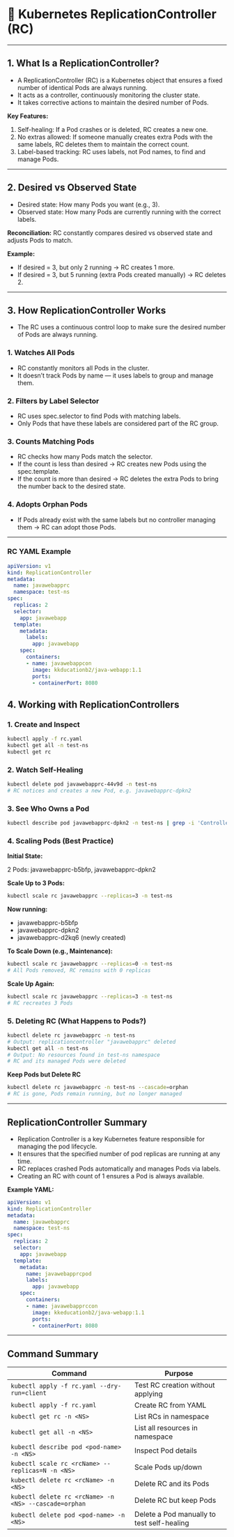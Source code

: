 # 📘 Kubernetes ReplicationController (RC)

---
## 1. What Is a ReplicationController?

* A ReplicationController (RC) is a Kubernetes object that ensures a fixed number of identical Pods are always running.
* It acts as a controller, continuously monitoring the cluster state.
* It takes corrective actions to maintain the desired number of Pods.

**Key Features:**

1. Self-healing: If a Pod crashes or is deleted, RC creates a new one.
2. No extras allowed: If someone manually creates extra Pods with the same labels, RC deletes them to maintain the correct count.
3. Label-based tracking: RC uses labels, not Pod names, to find and manage Pods.

---

## 2. Desired vs Observed State

* Desired state: How many Pods you want (e.g., 3).
* Observed state: How many Pods are currently running with the correct labels.

**Reconciliation:** RC constantly compares desired vs observed state and adjusts Pods to match.

**Example:**

* If desired = 3, but only 2 running → RC creates 1 more.
* If desired = 3, but 5 running (extra Pods created manually) → RC deletes 2.

---

## 3. How ReplicationController Works

* The RC uses a continuous control loop to make sure the desired number of Pods are always running.

### 1. Watches All Pods

* RC constantly monitors all Pods in the cluster.
* It doesn’t track Pods by name — it uses labels to group and manage them.

### 2. Filters by Label Selector

* RC uses spec.selector to find Pods with matching labels.
* Only Pods that have these labels are considered part of the RC group.

### 3. Counts Matching Pods

* RC checks how many Pods match the selector.
* If the count is less than desired → RC creates new Pods using the spec.template.
* If the count is more than desired → RC deletes the extra Pods to bring the number back to the desired state.

### 4. Adopts Orphan Pods

* If Pods already exist with the same labels but no controller managing them → RC can adopt those Pods.

---

### RC YAML Example

```yaml
apiVersion: v1
kind: ReplicationController
metadata:
  name: javawebapprc
  namespace: test-ns
spec:
  replicas: 2
  selector:
    app: javawebapp
  template:
    metadata:
      labels:
        app: javawebapp
    spec:
      containers:
      - name: javawebappcon
        image: kkducationb2/java-webapp:1.1
        ports:
        - containerPort: 8080
````

## 4. Working with ReplicationControllers

### 1. Create and Inspect

```bash
kubectl apply -f rc.yaml
kubectl get all -n test-ns
kubectl get rc
```

### 2. Watch Self-Healing

```bash
kubectl delete pod javawebapprc-44v9d -n test-ns
# RC notices and creates a new Pod, e.g. javawebapprc-dpkn2
```

### 3. See Who Owns a Pod

```bash
kubectl describe pod javawebapprc-dpkn2 -n test-ns | grep -i 'Controlled By'
```

### 4. Scaling Pods (Best Practice)

**Initial State:**

2 Pods: javawebapprc-b5bfp, javawebapprc-dpkn2

**Scale Up to 3 Pods:**

```bash
kubectl scale rc javawebapprc --replicas=3 -n test-ns
```

**Now running:**

* javawebapprc-b5bfp
* javawebapprc-dpkn2
* javawebapprc-d2kq6 (newly created)

**To Scale Down (e.g., Maintenance):**

```bash
kubectl scale rc javawebapprc --replicas=0 -n test-ns
# All Pods removed, RC remains with 0 replicas
```

**Scale Up Again:**

```bash
kubectl scale rc javawebapprc --replicas=3 -n test-ns
# RC recreates 3 Pods
```

### 5. Deleting RC (What Happens to Pods?)

```bash
kubectl delete rc javawebapprc -n test-ns
# Output: replicationcontroller "javawebapprc" deleted
kubectl get all -n test-ns
# Output: No resources found in test-ns namespace
# RC and its managed Pods were deleted
```

**Keep Pods but Delete RC**

```bash
kubectl delete rc javawebapprc -n test-ns --cascade=orphan
# RC is gone, Pods remain running, but no longer managed
```

---

## ReplicationController Summary

* Replication Controller is a key Kubernetes feature responsible for managing the pod lifecycle.
* It ensures that the specified number of pod replicas are running at any time.
* RC replaces crashed Pods automatically and manages Pods via labels.
* Creating an RC with count of 1 ensures a Pod is always available.

**Example YAML:**

```yaml
apiVersion: v1
kind: ReplicationController
metadata:
  name: javawebapprc
  namespace: test-ns
spec:
  replicas: 2
  selector:
    app: javawebapp
  template:
    metadata: 
      name: javawebapprcpod
      labels:
        app: javawebapp
    spec: 
      containers:
      - name: javawebapprccon
        image: kkeducationb2/java-webapp:1.1
        ports:
        - containerPort: 8080
```

---

## Command Summary

| Command                                               | Purpose                                    |
| ----------------------------------------------------- | ------------------------------------------ |
| `kubectl apply -f rc.yaml --dry-run=client`           | Test RC creation without applying          |
| `kubectl apply -f rc.yaml`                            | Create RC from YAML                        |
| `kubectl get rc -n <NS>`                              | List RCs in namespace                      |
| `kubectl get all -n <NS>`                             | List all resources in namespace            |
| `kubectl describe pod <pod-name> -n <NS>`             | Inspect Pod details                        |
| `kubectl scale rc <rcName> --replicas=N -n <NS>`      | Scale Pods up/down                         |
| `kubectl delete rc <rcName> -n <NS>`                  | Delete RC and its Pods                     |
| `kubectl delete rc <rcName> -n <NS> --cascade=orphan` | Delete RC but keep Pods                    |
| `kubectl delete pod <pod-name> -n <NS>`               | Delete a Pod manually to test self-healing |

```

